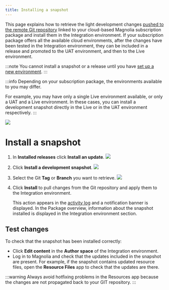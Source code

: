 ```yaml
---
title: Installing a snapshot
---
```


This page explains how to retrieve the light development changes [pushed
to the remote Git
repository](/Magnolia+Cloud/Developing+for+Magnolia+in+the+cloud/Committing+and+pushing+to+the+remote+Magnolia+Git+repository)
linked to your cloud-based Magnolia subscription package and install
them in the Integration environment. If your subscription package offers
all the available cloud environments, after the changes have been tested
in the Integration environment, they can be included in a release and
promoted to the UAT environment, and then to the Live environment.

:::note
You cannot install a snapshot or a release until you have [set up a new
environment](/Magnolia+Cloud/Managing+environments+using+the+Magnolia+cockpit/Setting+up+a+new+environment).
:::

:::info
Depending on your subscription package, the environments available to you may differ.

For example, you may have only a single Live environment available, or only a UAT and a Live environment. In these cases, you can install a development snapshot directly in the Live or in the UAT environment respectively. 
:::

![](/assets/cloud/mnow-install-snapshot_v2.png)

Install a snapshot
==================

1.  In **Installed releases** click **Install an update**.
    ![](/assets/cloud/InstallSnap_v2_scope.png)

2.  Click **Install a development snapshot**.
    ![](/assets/cloud/install-snapshot.png)

3.  Select the Git **Tag** or **Branch** you want to retrieve.
    ![](/assets/cloud/cloud-install-release-step1.png)

4.  Click **Install** to pull changes from the Git repository and apply
    them to the Integration environment.

    This action appears in the [activity
    log](/Magnolia+Cloud/Cockpit/Understanding+activity+logs) and a
    notification banner is displayed. In the Package overview,
    information about the snapshot installed is displayed in the
    Integration environment section.

Test changes
------------

To check that the snapshot has been installed correctly:

-   Click **Edit content** in the **Author space** of the Integration
    environment.
-   Log in to Magnolia and check that the updates included in the
    snapshot are present. For example, if the snapshot contains updated
    resource files, open the **Resource Files** app to check that the
    updates are there.

:::warning
Always avoid hotfixing problems in the Resources app because the changes
are not propagated back to your GIT repository.
:::

<!-- ```{=html}
<!-- Original Confluence content:

<ac:structured-macro ac:name="html-wrap" ac:schema-version="1" ac:macro-id="effad116-e9c4-46f6-86b7-b8ae58e9afa0"><ac:parameter ac:name="align">right</ac:parameter><ac:parameter ac:name="float">right</ac:parameter><ac:parameter ac:name="class">menu</ac:parameter><ac:parameter ac:name="atlassian-macro-output-type">BLOCK</ac:parameter><ac:rich-text-body><p>Related topics</p><ul><li><ac:link><ri:page ri:content-title="Developing for Magnolia in the cloud" /></ac:link></li><li><ac:link><ri:page ri:content-title="Defining a release" /></ac:link></li></ul></ac:rich-text-body></ac:structured-macro><p><ac:inline-comment-marker ac:ref="961ffe20-13df-425f-ad7a-2483c0d0e28b"> This page explains </ac:inline-comment-marker> how to retrieve the light development changes <ac:link><ri:page ri:content-title="Committing and pushing to the remote Magnolia Git repository" /><ac:plain-text-link-body><![CDATA[pushed to the remote Git repository]]></ac:plain-text-link-body></ac:link> linked to your cloud-based Magnolia subscription package&nbsp;and install them in the Integration environment. If your subscription package offers all the available cloud environments, after the changes have been tested in the Integration environment, they can be included in a release and promoted to the <ac:inline-comment-marker ac:ref="ea893800-bac7-40fa-a15d-196fca24b15a"> UAT </ac:inline-comment-marker> environment, and then to the Live environment.&nbsp;</p><ac:structured-macro ac:name="note" ac:schema-version="1" ac:macro-id="326271f5-115d-4f1e-a06f-6db70c48869d"><ac:rich-text-body><p>You cannot install a snapshot or a release until you have <ac:link><ri:page ri:content-title="Setting up a new environment" /><ac:plain-text-link-body><![CDATA[set up a new environment]]></ac:plain-text-link-body></ac:link>.</p></ac:rich-text-body></ac:structured-macro><p><ac:structured-macro ac:name="include" ac:schema-version="1" ac:macro-id="a5b72b58-2b27-4e20-9ca1-71a71a38f447"><ac:parameter ac:name=""><ac:link><ri:page ri:content-title="_cloud environments vary" /></ac:link></ac:parameter></ac:structured-macro></p><p><ac:image ac:width="400"><ri:attachment ri:filename="mnow-install-snapshot_v2.png" /></ac:image></p><h2>Install a snapshot</h2><ol><li>In&nbsp;<strong>Installed releases</strong>&nbsp;click&nbsp;<strong>I</strong><strong>nstall an <ac:inline-comment-marker ac:ref="75b228dd-34bb-4323-87e1-3f34aed90965"> update</ac:inline-comment-marker></strong>.<br /><ac:image ac:width="600"><ri:attachment ri:filename="InstallSnap_v2_scope.png" /></ac:image></li><li><ac:inline-comment-marker ac:ref="0b36eb2c-53e0-48e3-b54d-23ac8fdd6cad"> Click&nbsp; </ac:inline-comment-marker> <strong> <ac:inline-comment-marker ac:ref="0b36eb2c-53e0-48e3-b54d-23ac8fdd6cad"> Install a development snapshot</ac:inline-comment-marker></strong><ac:inline-comment-marker ac:ref="0b36eb2c-53e0-48e3-b54d-23ac8fdd6cad">. </ac:inline-comment-marker> <br /><ac:image ac:width="600"><ri:attachment ri:filename="install-snapshot.png" /></ac:image></li><li><p><span>Select the Git&nbsp;</span><strong>Tag </strong>or<strong>&nbsp;Branch&nbsp;</strong><span>you want to retrieve</span><span>.&nbsp;<br /></span><ac:image ac:width="600"><ri:attachment ri:filename="cloud-install-release-step1.png" /></ac:image></p></li><li><p>Click <strong>Install</strong> to pull changes from the Git repository and apply them to the Integration environment.&nbsp;</p><p>This action appears in the&nbsp;<ac:link><ri:page ri:content-title="Understanding activity logs" /><ac:plain-text-link-body><![CDATA[activity log]]></ac:plain-text-link-body></ac:link>&nbsp;and a notification banner is displayed.&nbsp;In the Package overview, information about the snapshot installed is displayed in the Integration environment section.&nbsp;</p></li></ol><h3>Test changes</h3><p>To check that the snapshot has been installed correctly:</p><ul><li>Click&nbsp;<strong>Edit content</strong>&nbsp;in the&nbsp;<strong>Author space</strong>&nbsp;of the Integration environment.</li><li><p>Log in to Magnolia and check that the updates included in the snapshot are present. For example, if the snapshot contains updated resource files, open the&nbsp;<strong>Resource Files</strong>&nbsp;app to check <ac:inline-comment-marker ac:ref="b91b6364-4c78-4dac-ac46-39a21df5fa1e"> that the updates ar</ac:inline-comment-marker>e there.</p></li></ul><ac:structured-macro ac:name="warning" ac:schema-version="1" ac:macro-id="79871e95-a558-4506-b117-468f8d7d2b1c"><ac:parameter ac:name="atlassian-macro-output-type">
    INLINE
   </ac:parameter><ac:rich-text-body><p>Always avoid hotfixing problems in the Resources app because the changes are not propagated back to your GIT repository.</p></ac:rich-text-body></ac:structured-macro><p><br /></p><p>Next:&nbsp;</p><ac:structured-macro ac:name="mgnl-aui-button-inline" ac:schema-version="1" ac:macro-id="74b03e07-4b9a-4467-a680-98fef74a350e"><ac:parameter ac:name="Type">
    Normal
   </ac:parameter><ac:parameter ac:name="IconClass">
    aui-iconfont-version
   </ac:parameter><ac:parameter ac:name="atlassian-macro-output-type">
    INLINE
   </ac:parameter><ac:rich-text-body><p><ac:link><ri:page ri:content-title="Defining a release" /></ac:link></p></ac:rich-text-body></ac:structured-macro>

-->
``` -->
